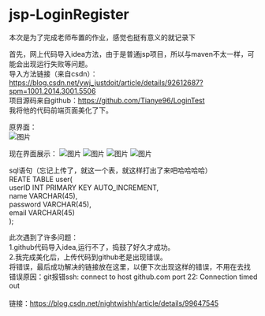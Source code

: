 # jsp-LoginRegister

本次是为了完成老师布置的作业，感觉也挺有意义的就记录下

首先，网上代码导入idea方法，由于是普通jsp项目，所以与maven不太一样，可能会出现运行失败等问题。<br>
导入方法链接（来自csdn）：https://blog.csdn.net/ywj_justdoit/article/details/92612687?spm=1001.2014.3001.5506<br>
项目源码来自github：https://github.com/Tianye96/LoginTest<br>
我将他的代码前端页面美化了下。<br>

原界面：<br>
![图片](https://user-images.githubusercontent.com/104661473/235130151-c68dba90-91bf-446e-ba1a-cb615d0818aa.png)

现在界面展示：
![图片](https://user-images.githubusercontent.com/104661473/235130207-e5449c52-e4e3-4657-894b-b978397f9c0b.png)
![图片](https://user-images.githubusercontent.com/104661473/235130243-ca17d6ac-227d-424e-8111-15abba2b55e2.png)
![图片](https://user-images.githubusercontent.com/104661473/235130279-49afbdb4-1ead-4909-a9d5-da9e1b0696ac.png)
![图片](https://user-images.githubusercontent.com/104661473/235130311-c33b814c-a211-480c-a694-7a067e09d9d1.png)

sql语句（忘记上传了，就这一个表，就这样打出了来吧哈哈哈哈）<br>
REATE TABLE user(<br>
	userID INT PRIMARY KEY AUTO_INCREMENT,<br>
    name VARCHAR(45),<br>
    password VARCHAR(45),<br>
    email VARCHAR(45)<br>
);<br>


此次遇到了许多问题：<br>
1.github代码导入idea,运行不了，捣鼓了好久才成功。<br>
2.我完成美化后，上传代码到github老是出现错误。<br>
将错误，最后成功解决的链接放在这里，以便下次出现这样的错误，不用在去找<br>
错误原因：git报错ssh: connect to host github.com port 22: Connection timed out<br><br>
链接：https://blog.csdn.net/nightwishh/article/details/99647545<br>
